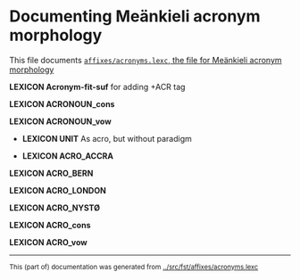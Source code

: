
# Documenting Meänkieli acronym morphology

This file documents [`affixes/acronyms.lexc`, the file for Meänkieli acronym morphology](http://github.com/giellalt/lang-fit/blob/main/src/fst/affixes/acronyms.lexc)  


**LEXICON Acronym-fit-suf** for adding +ACR tag

**LEXICON ACRONOUN_cons**

**LEXICON ACRONOUN_vow**

 * **LEXICON UNIT**  As acro, but without paradigm

 * **LEXICON ACRO_ACCRA** 

**LEXICON ACRO_BERN**

**LEXICON ACRO_LONDON**

**LEXICON ACRO_NYSTØ**

**LEXICON ACRO_cons**

**LEXICON ACRO_vow**












* * *
<small>This (part of) documentation was generated from [../src/fst/affixes/acronyms.lexc](http://github.com/giellalt/lang-fit/blob/main/../src/fst/affixes/acronyms.lexc)</small>